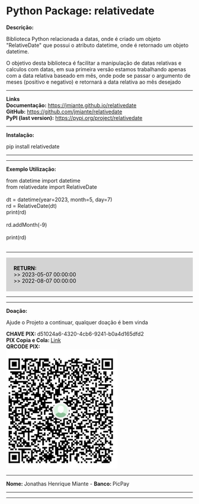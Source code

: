 <h1>Python Package: relativedate</h1>

<b>Descrição:</b>
<p>
    Biblioteca Python relacionada a datas, onde é criado um objeto "RelativeDate" que possui o atributo datetime, onde é retornado um objeto datetime.
</p>
<p>
    O objetivo desta biblioteca é facilitar a manipulação de datas relativas e calculos com datas, em sua primeira versão estamos trabalhando apenas com a data relativa baseado em mês, onde pode se passar o argumento de meses (positivo e negativo) e retornará a data relativa ao mês desejado
</p>

<hr>
<b>Links</b> <br>
<b>Documentação:</b> <a href="https://jmiante.github.io/relativedate/" target="_blank">https://jmiante.github.io/relativedate</a> <br>
<b>GitHub:</b> <a href="https://github.com/jmiante/relativedate/" target="_blank">https://github.com/jmiante/relativedate</a> <br>
<b>PyPI (last version):</b> <a href="https://pypi.org/project/relativedate/" target="_blank">https://pypi.org/project/relativedate</a> <br>


<hr>
<b>Instalação:</b>
<p>pip install relativedate</p>
<hr>

<hr>
<b>Exemplo Utilização:</b>
    <p>
        from datetime import datetime <br>
        from relativedate import RelativeDate <br>
        <br>
        dt = datetime(year=2023, month=5, day=7)<br>
        rd = RelativeDate(dt)<br>
        print(rd)<br><br>
        rd.addMonth(-9)<br>
        <br>
        print(rd)<br><br>
    </p>
    <hr>
    <p style="background: lightgray; color: black; padding: 20px;">
        <b>RETURN:</b><br>
        >> 2023-05-07 00:00:00 <br>
        >> 2022-08-07 00:00:00
    </p>


<hr>
<hr>
<b>Doação:</b>
<p>Ajude o Projeto a continuar, qualquer doação é bem vinda</p>

<b>CHAVE PIX: </b> d51024a6-4320-4cb6-9241-b0a4d165dfd2 <br>
<b>PIX Copia e Cola: </b> <a href="00020126860014br.gov.bcb.pix0136d51024a6-4320-4cb6-9241-b0a4d165dfd20224Doacao para Projeto PiPY5204000053039865802BR5924Jonathas Henrique Miante6009Sao Paulo62100506Doacao630459B3"> Link </a> <br>
<b>QRCODE PIX: </b> <br> <img src="https://raw.githubusercontent.com/jmiante/relativedate/84840043692a8ddba11572b19379d7c9ad6381d2/site/img/pix.jpg" style="max-width: 300px;">
<hr>
<p><b>Nome: </b>Jonathas Henrique Miante - <b>Banco: </b>PicPay</p>

<hr>
<hr>

